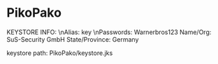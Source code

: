 # PikoPako

KEYSTORE INFO:
\nAlias: key
\nPasswords: Warnerbros123
Name/Org: SuS-Security GmbH
State/Province: Germany

keystore path: PikoPako/keystore.jks
